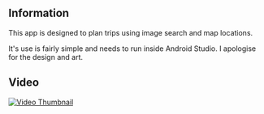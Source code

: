 ## Information

This app is designed to plan trips using image search and map locations.

It's use is fairly simple and needs to run inside Android Studio.
I apologise for the design and art.

## Video

[![Video Thumbnail](https://img.youtube.com/vi/3_TmoQFw2hI/0.jpg)](https://www.youtube.com/watch?v=3_TmoQFw2hI)
